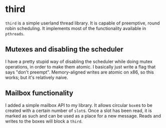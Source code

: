 # third

`third` is a simple userland thread library. It is capable of preemptive, round
robin scheduling. It implements most of the functionality available in 
`pthreads`.

## Mutexes and disabling the scheduler

I have a pretty stupid way of disabling the scheduler while doing mutex
operations, in order to make them atomic. I basically just write a flag that
says "don't preempt". Memory-aligned writes are atomic on x86, so this works;
but it's relatively naive.

## Mailbox functionality

I added a simple mailbox API to my library. It allows circular `box`es to be
created with a certain number of `slot`s. Once a slot has been read, it is
marked as such and can be used as a place for a new message. Reads and writes
to the boxes will block a `third`.
